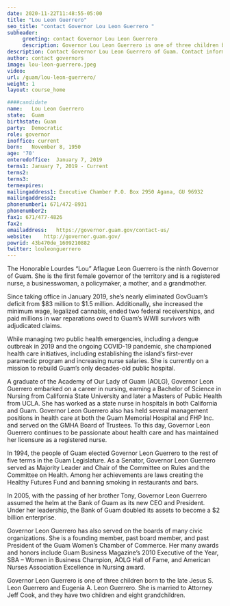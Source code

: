 ```yaml
---
date: 2020-11-22T11:48:55-05:00
title: "Lou Leon Guerrero"
seo_title: "contact Governor Lou Leon Guerrero "
subheader:
     greeting: contact Governor Lou Leon Guerrero 
     description: Governor Lou Leon Guerrero is one of three children born to the late Jesus S. Leon Guerrero and Eugenia A. Leon Guerrero. A graduate of the Academy of Our Lady of Guam, Lou embarked on a career in nursing, securing a Bachelor of Science in Nursing from California State University, and later a Masters of Public Health from UCLA. She has worked as a staff nurse in hospitals in both California and Guam. Lou also has held several management positions in health care at both the Guam Memorial Hospital and FHP Inc., as well as serving on the GMHA Board of Trustees. To this day, Lou continues to be passionate about health care and has maintained her licensure as a registered nurse. In 1994, Lou was elected to the first of five terms in the Guam Legislature. As a Senator, Lou held the posts of Majority Leader as well as Chair of the Rules and Health Committees. Among her achievements are laws creating the Healthy Futures Fund and banning smoking in restaurants and bars.
description: Contact Governor Lou Leon Guerrero of Guam. Contact information for Lou Leon Guerrero includes her email address, phone number, and mailing address.
author: contact governors
image: lou-leon-guerrero.jpeg
video:
url: /guam/lou-leon-guerrero/
weight: 1
layout: course_home

####candidate
name:	Lou Leon Guerrero
state:	Guam
birthstate: Guam
party:	Democratic
role: governor
inoffice: current
born:	November 8, 1950
age: '70'
enteredoffice:	January 7, 2019
terms1: January 7, 2019 - Current
terms2: 
terms3: 
termexpires:	
mailingaddress1: Executive Chamber P.O. Box 2950 Agana, GU 96932
mailingaddress2:		
phonenumber1: 671/472-8931
phonenumber2:	
fax1: 671/477-4826
fax2: 
emailaddress:	https://governor.guam.gov/contact-us/
website:	http://governor.guam.gov/
powrid: 43b470de_1609210882
twitter: louleonguerrero
---
```


The Honorable Lourdes “Lou” Aflague Leon Guerrero is the ninth Governor of Guam. She is the first female governor of the territory and is a registered nurse, a businesswoman, a policymaker, a mother, and a grandmother.  

Since taking office in January 2019, she’s nearly eliminated GovGuam’s deficit from $83 million to $1.5 million. Additionally, she increased the minimum wage, legalized cannabis, ended two federal receiverships, and paid millions  in war reparations owed to Guam’s WWII survivors with adjudicated claims.  

While managing two public health emergencies, including a dengue outbreak in 2019 and the ongoing COVID-19  pandemic, she championed health care initiatives, including establishing the island’s  first-ever paramedic program and  increasing nurse salaries. She is currently on a mission to rebuild Guam’s only decades-old public hospital.  

A graduate of the Academy of Our Lady of Guam (AOLG), Governor Leon Guerrero embarked on a career in nursing, earning a Bachelor of Science in Nursing from California State University and later a Masters of Public Health from  UCLA. She has worked as a state nurse in hospitals in both California and Guam. Governor Leon Guerrero also has  held several management positions in health care at both the Guam Memorial Hospital and FHP Inc. and served on the GMHA Board of Trustees. To this day, Governor Leon Guerrero continues to be passionate about health care and has maintained her licensure as a registered nurse. 

In 1994, the people of Guam elected Governor Leon Guerrero to the rest of five terms in the Guam Legislature. As a  Senator, Governor Leon Guerrero served as Majority Leader and Chair of the Committee on Rules and the Committee on Health. Among her achievements are laws creating the Healthy Futures Fund and banning smoking in restaurants and bars. 

In 2005, with the passing of her brother Tony, Governor Leon Guerrero assumed the helm at the Bank of Guam as its new CEO and President. Under her leadership, the Bank of Guam doubled its assets to become a $2 billion enterprise.  

Governor Leon Guerrero has also served on the boards of many civic organizations. She is a founding member, past board member, and past President of the Guam Women’s Chamber of Commerce. Her many awards and honors include Guam Business Magazine’s 2010 Executive of the Year, SBA – Women in Business Champion, AOLG Hall of Fame, and American Nurses Association Excellence in Nursing award. 

Governor Leon Guerrero is one of three children born to the late Jesus S. Leon Guerrero and Eugenia A. Leon Guerrero. She is married to Attorney Jeff Cook, and they have two children and eight grandchildren.

